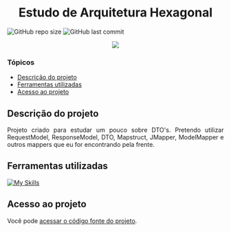# <h1 align="center"> Estudo de Arquitetura Hexagonal </h1>
![GitHub repo size](https://img.shields.io/github/repo-size/PedroQueiroz1/EstudoDeDTOs?style=plastic)
![GitHub last commit](https://img.shields.io/github/last-commit/PedroQueiroz1/EstudoDeDTOs?style=plastic)

<p align="center">
   <img src="http://img.shields.io/static/v1?label=STATUS&message=EM%20DESENVOLVIMENTO&color=RED&style=for-the-badge" #vitrinedev/>
</p>

### Tópicos 

- [Descrição do projeto](#descrição-do-projeto)
- [Ferramentas utilizadas](#ferramentas-utilizadas)
- [Acesso ao projeto](#acesso-ao-projeto)

## Descrição do projeto 

<p align="justify">
   Projeto criado para estudar um pouco sobre DTO's. Pretendo utilizar RequestModel, ResponseModel, DTO, Mapstruct, JMapper, ModelMapper e outros mappers que eu for encontrando pela frente.
  
## Ferramentas utilizadas
[![My Skills](https://skillicons.dev/icons?i=java,maven)](https://skillicons.dev)

## Acesso ao projeto

Você pode [acessar o código fonte do projeto](https://github.com/PedroQueiroz1/EstudoDeDTOs).
